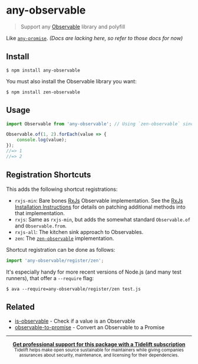 # any-observable

> Support any [Observable](https://github.com/zenparsing/es-observable) library and polyfill

Like [`any-promise`](https://github.com/kevinbeaty/any-promise). *(Docs are lacking here, so refer to those docs for now)*

## Install

```
$ npm install any-observable
```

You must also install the Observable library you want:

```
$ npm install zen-observable
```

## Usage

```js
import Observable from 'any-observable'; // Using `zen-observable` since it's installed

Observable.of(1, 2).forEach(value => {
	console.log(value);
});
//=> 1
//=> 2
```

## Registration Shortcuts

This adds the following shortcut registrations:

- `rxjs-min`: Bare bones [RxJs](https://github.com/ReactiveX/rxjs) Observable implementation. See the [RxJs Installation Instructions](http://reactivex.io/rxjs/manual/installation.html) for details on patching additional methods into that implementation.
- `rxjs`: Same as `rxjs-min`, but adds the somewhat standard `Observable.of` and `Observable.from`.
- `rxjs-all`: The kitchen sink approach to Observables.
- `zen`: The [`zen-observable`](https://github.com/zenparsing/zen-observable) implementation.

Shortcut registration can be done as follows:

```js
import 'any-observable/register/zen';
```

It's especially handy for more recent versions of Node.js (and many test runners), that offer a `--require` flag:

```
$ ava --require=any-observable/register/zen test.js
```

## Related

- [is-observable](https://github.com/sindresorhus/is-observable) - Check if a value is an Observable
- [observable-to-promise](https://github.com/sindresorhus/observable-to-promise) - Convert an Observable to a Promise

---

<div align="center">
	<b>
		<a href="https://tidelift.com/subscription/pkg/npm-any-observable?utm_source=npm-any-observable&utm_medium=referral&utm_campaign=readme">Get professional support for this package with a Tidelift subscription</a>
	</b>
	<br>
	<sub>
		Tidelift helps make open source sustainable for maintainers while giving companies<br>assurances about security, maintenance, and licensing for their dependencies.
	</sub>
</div>
